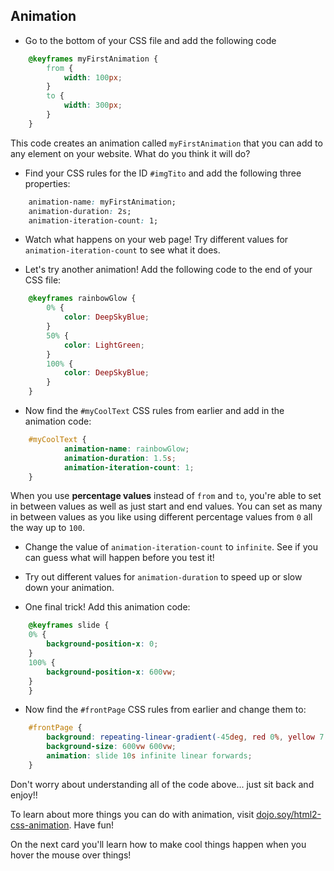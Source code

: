 ## Animation

+ Go to the bottom of your CSS file and add the following code

```css
    @keyframes myFirstAnimation {
        from {
            width: 100px;
        }
        to {
            width: 300px;
        }
    }
```

This code creates an animation called `myFirstAnimation` that you can add to any element on your website. What do you think it will do?

+ Find your CSS rules for the ID `#imgTito` and add the following three properties:

```css
    animation-name: myFirstAnimation;
    animation-duration: 2s;
    animation-iteration-count: 1;
```

+ Watch what happens on your web page! Try different values for `animation-iteration-count` to see what it does.

+ Let's try another animation! Add the following code to the end of your CSS file:

```css
    @keyframes rainbowGlow {
        0% {
            color: DeepSkyBlue;
        }
        50% {
            color: LightGreen;
        }
        100% {
            color: DeepSkyBlue;
        }
    }
```
   
+ Now find the `#myCoolText` CSS rules from earlier and add in the animation code:

```css
    #myCoolText {
            animation-name: rainbowGlow;
            animation-duration: 1.5s;
            animation-iteration-count: 1;
    }
```

When you use **percentage values** instead of `from` and `to`, you're able to set in between values as well as just start and end values. You can set as many in between values as you like using different percentage values from `0` all the way up to `100`. 

+ Change the value of `animation-iteration-count` to `infinite`. See if you can guess what will happen before you test it!

+ Try out different values for `animation-duration` to speed up or slow down your animation.

+ One final trick! Add this animation code:

```css
    @keyframes slide {
    0% {
        background-position-x: 0;
    }
    100% {
        background-position-x: 600vw;
    }
    }
```

+ Now find the `#frontPage` CSS rules from earlier and change them to:

```css
    #frontPage {
        background: repeating-linear-gradient(-45deg, red 0%, yellow 7.14%, lime 14.28%, cyan 21.42%, cyan 28.56%, blue 35.7%, magenta 42.84%, red 50%);
        background-size: 600vw 600vw;
        animation: slide 10s infinite linear forwards;
    }
```

Don't worry about understanding all of the code above... just sit back and enjoy!!

To learn about more things you can do with animation, visit [dojo.soy/html2-css-animation](http://dojo.soy/html2-css-animation). Have fun!

On the next card you'll learn how to make cool things happen when you hover the mouse over things!
